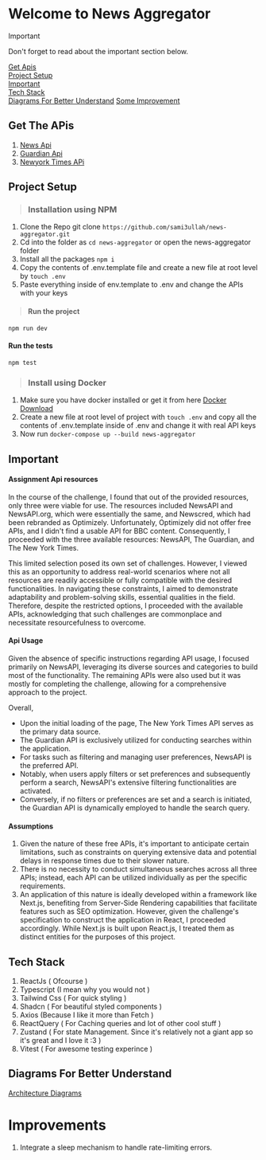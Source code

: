 # Welcome to News Aggregator

> [!IMPORTANT]
> Don't forget to read about the important section below.

[Get Apis](#get-the-apis) <br>
[Project Setup](#project-setup)<br>
[Important](#important)<br>
[Tech Stack](#tech-stack)<br>
[Diagrams For Better Understand](#diagrams)
[Some Improvement](#improvements)

## Get The APis

1. [News Api](https://newsapi.org/)
2. [Guardian Api](https://open-platform.theguardian.com/access/)
3. [Newyork Times APi](https://developer.nytimes.com/docs/articlesearch-product/1/overview)

## Project Setup

> ### Installation using NPM

1. Clone the Repo git clone `https://github.com/sami3ullah/news-aggregator.git`
2. Cd into the folder as `cd news-aggregator` or open the news-aggregator folder
3. Install all the packages `npm i`
4. Copy the contents of .env.template file and create a new file at root level by `touch .env`
5. Paste everything inside of env.template to .env and change the APIs with your keys

> #### Run the project

`npm run dev`

#### Run the tests

`npm test`

> ### Install using Docker

1. Make sure you have docker installed or get it from here [Docker Download](https://www.docker.com/products/docker-desktop/)
2. Create a new file at root level of project with `touch .env` and copy all the contents of .env.template inside of .env and change it with real API keys
3. Now run `docker-compose up --build news-aggregator`


## Important

#### Assignment Api resources

In the course of the challenge, I found that out of the provided resources, only three were viable for use. The resources included NewsAPI and NewsAPI.org, which were essentially the same, and Newscred, which had been rebranded as Optimizely. Unfortunately, Optimizely did not offer free APIs, and I didn't find a usable API for BBC content. Consequently, I proceeded with the three available resources: NewsAPI, The Guardian, and The New York Times.

This limited selection posed its own set of challenges. However, I viewed this as an opportunity to address real-world scenarios where not all resources are readily accessible or fully compatible with the desired functionalities. In navigating these constraints, I aimed to demonstrate adaptability and problem-solving skills, essential qualities in the field. Therefore, despite the restricted options, I proceeded with the available APIs, acknowledging that such challenges are commonplace and necessitate resourcefulness to overcome.

#### Api Usage

Given the absence of specific instructions regarding API usage, I focused primarily on NewsAPI, leveraging its diverse sources and categories to build most of the functionality. The remaining APIs were also used but it was mostly for completing the challenge, allowing for a comprehensive approach to the project.

Overall,

- Upon the initial loading of the page, The New York Times API serves as the primary data source.
- The Guardian API is exclusively utilized for conducting searches within the application.
- For tasks such as filtering and managing user preferences, NewsAPI is the preferred API.
- Notably, when users apply filters or set preferences and subsequently perform a search, NewsAPI's extensive filtering functionalities are activated.
- Conversely, if no filters or preferences are set and a search is initiated, the Guardian API is dynamically employed to handle the search query. 

#### Assumptions

1. Given the nature of these free APIs, it's important to anticipate certain limitations, such as constraints on querying extensive data and potential delays in response times due to their slower nature.
2. There is no necessity to conduct simultaneous searches across all three APIs; instead, each API can be utilized individually as per the specific requirements.
3. An application of this nature is ideally developed within a framework like Next.js, benefiting from Server-Side Rendering capabilities that facilitate features such as SEO optimization. However, given the challenge's specification to construct the application in React, I proceeded accordingly. While Next.js is built upon React.js, I treated them as distinct entities for the purposes of this project.

## Tech Stack

1. ReactJs ( Ofcourse )
2. Typescript (I mean why you would not )
3. Tailwind Css ( For quick styling )
4. Shadcn ( For beautiful styled components )
5. Axios (Because I like it more than Fetch )
6. ReactQuery ( For Caching queries and lot of other cool stuff )
7. Zustand ( For state Management. Since it's relatively not a giant app so it's great and I love it :3 ) 
8. Vitest ( For awesome testing experince )

## Diagrams For Better Understand

[Architecture Diagrams](https://app.eraser.io/workspace/iz8b8rd6fiKfL4Ocqv1i?origin=share)

# Improvements

1. Integrate a sleep mechanism to handle rate-limiting errors.  